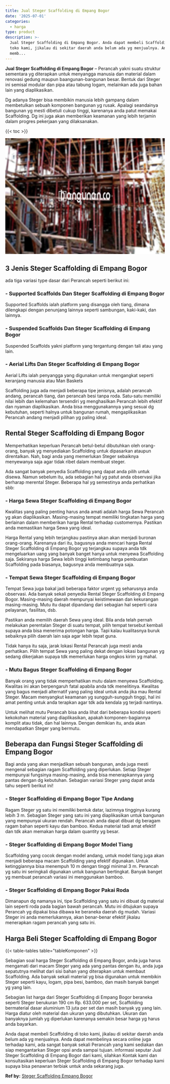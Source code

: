 ```yaml
---
title: Jual Steger Scaffolding di Empang Bogor
date: '2025-07-01'
categories:
  - harga
type: product
description: >-
  Jual Steger Scaffolding di Empang Bogor. Anda dapat membeli Scaffolding di
  toko kami, jikalau di sekitar daerah anda belum ada yg menjualnya. Anda dapat
  memb...
---
```


**Jual Steger Scaffolding di Empang Bogor** – Perancah yakni suatu struktur sementara yg diterapkan untuk menyangga manusia dan material dalam renovasi gedung maupun baangunan-bangunan besar. Bentuk dari Steger ini semisal modular dan pipa atau tabung logam, melainkan ada juga bahan lain yang diaplikasikan.

Dg adanya Steger bisa membikin manusia lebih gampang dalam membetulkan sebuah komponen bangunan yg rusak. Apalagi seandainya bangunan yg mesti dibetuli cukup tinggi, karenanya anda patut memakai Scaffolding. Dg ini juga akan memberikan keamanan yang lebih terjamin dalam progres pekerjaan yang dilaksanakan.

{{< toc >}}

![Jual Steger Scaffolding di Empang Bogor](/images/sewa-scaffolding-steger-10.png)

## 3 Jenis Steger Scaffolding di Empang Bogor

ada tiga variasi type dasar dari Perancah seperti berikut ini:

### \- Supported Scaffolds Dan Steger Scaffolding di Empang Bogor

Supported Scaffolds ialah platform yang disangga oleh tiang, dimana dilengkapi dengan penunjang lainnya seperti sambungan, kaki-kaki, dan lainnya.

### \- Suspended Scaffolds Dan Steger Scaffolding di Empang Bogor

Suspended Scaffolds yakni platform yang tergantung dengan tali atau yang lain.

### \- Aerial Lifts Dan Steger Scaffolding di Empang Bogor

Aerial Lifts ialah penyangga yang digunakan untuk mengangkat seperti keranjang manusia atau Man Baskets

Scaffolding juga ada menjadi beberapa tipe jenisnya, adalah perancah andang, perancah tiang, dan perancah besi tanpa roda. Satu-satu memiliki nilai lebih dan kelemahan tersendiri yg menghasilkan Perancah lebih efektif dan nyaman diaplikasikan. Anda bisa menggunakannya yang sesuai dg kebutuhan, seperti halnya untuk bangunan rumah, mengaplikasikan Perancah andang menjadi pilihan yg paling ideal.

## Rental Steger Scaffolding di Empang Bogor

Memperhatikan keperluan Perancah betul-betul dibutuhkan oleh orang-orang, banyak yg menyediakan Scaffolding untuk dipasarkan ataupun direntalkan. Nah, bagi anda yang memerlukan Steger sebaiknya menyewanya saja agar tidak ribet dalam membuat steger.

Ada sangat banyak penyedia Scaffolding yang dapat anda pilih untuk disewa. Namun sebelum itu, ada sebagian hal yg patut anda observasi jika berharap merental Steger. Beberapa hal yg semestinya anda perhatikan sbb:

### \- Harga Sewa Steger Scaffolding di Empang Bogor

Kwalitas yang paling penting harus anda amati adalah harga Sewa Perancah yg akan diaplikasikan. Masing-masing tempat memiliki tingkatan harga yang berlainan dalam memberikan harga Rental terhadap customernya. Pastikan anda memastikan harga Sewa yang ideal.

Harga Rental yang lebih terjangkau pastinya akan akan menjadi buronan orang-orang. Karenanya dari itu, bagusnya anda mencari harga Rental Steger Scaffolding di Empang Bogor yg terjangkau supaya anda tdk mengeluarkan uang yang banyak banget hanya untuk menyewa Scaffolding saja. Sekiranya harga Sewa lebih tinggi ketimbang harga pembuatan Scaffolding pada biasanya, bagusnya anda membuatnya saja.

### \- Tempat Sewa Steger Scaffolding di Empang Bogor

Tempat Sewa juga bakal jadi beberapa faktor urgent yg seharusnya anda observasi. Ada banyak sekali penyedia Rental Steger Scaffolding di Empang Bogor. Masing-masing daerah mempunyai keistimewaan dan kekurangan masing-masing. Mutu itu dapat dipandang dari sebagian hal seperti cara pelayanan, fasilitas, dsb.

Pastikan anda memilih daerah Sewa yang ideal. Bila anda telah pernah melakukan perentalan Steger di suatu tempat, pilih tempat tersebut kembali supaya anda bisa menerima potongan harga. Tapi kalau kualitasnya buruk sebaiknya pilih daerah lain saja agar lebih tepat guna.

Tidak hanya itu saja, jarak lokasi Rental Perancah juga mesti anda perhatikan. Pilih tempat Sewa yang paling dekat dengan lokasi bangunan yg sedang dikerjakan supaya tdk memerlukan harga ongkos kirim yg mahal.

### \- Mutu Bagus Steger Scaffolding di Empang Bogor

Banyak orang yang tidak memperhatikan mutu dalam menyewa Scaffolding. Kwalitas ini akan berpengaruh fatal apabila anda tdk menelitinya. Kwalitas yang bagus menjadi alternatif yang paling ideal untuk anda jika mau Rental Steger. Macam menyangkut keamanan yg sungguh-sungguh tinggi, hal ini amat penting untuk anda terapkan agar tdk ada kendala yg terjadi nantinya.

Untuk melihat mutu Perancah bisa anda lihat dari beberapa kondisi seperti kekokohan material yang diaplikasikan, apakah komponen-bagiannya komplit atau tidak, dan hal lainnya. Dengan demikian itu, anda akan mendapatkan Steger yang bermutu.

## Beberapa dan Fungsi Steger Scaffolding di Empang Bogor

Bagi anda yang akan menjadikan sebuah bangunan, anda juga mesti mengenal sebagian ragam Scaffolding yang diperlukan. Setiap Steger mempunyai fungsinya masing-masing, anda bisa menerapkannya yang pantas dengan dg kebutuhan. Sebagian variasi Steger yang dapat anda tahu seperti berikut ini!

### \- Steger Scaffolding di Empang Bogor Tipe Andang

Ragam Steger yg satu ini memiliki bentuk datar, lazimnya tingginya kurang lebih 3 m. Sebagian Steger yang satu ini yang diaplikasikan untuk bangunan yang mempunyai ukuran rendah. Perancah anda dapat dibuat dg beragam ragam bahan seperti kayu dan bamboo. Kedua material tadi amat efektif dan tdk akan memakan harga dalam quantity yg besar.

### \- Steger Scaffolding di Empang Bogor Model Tiang

Scaffolding yang cocok dengan model andang, untuk model tiang juga akan menjadi beberapa macam Scaffolding yang efektif digunakan. Untuk ketinggiannya bisa menempuh 10 m dengan tinggi minimal 3 m. Perancah yg satu ini seringkali digunakan untuk bangunan bertingkat. Banyak banget yg membuat perancah variasi ini menggunakan bamboo.

### \- Steger Scaffolding di Empang Bogor Pakai Roda

Dimanapun dg namanya ini, tipe Scaffolding yang satu ini dibuat dg material lain seperti roda pada bagian bawah perancah. Mutu ini ditujukan supaya Perancah yg dipakai bisa dibawa ke beraneka daerah dg mudah. Variasi Steger ini anda memerlukannya, akan benar-benar efektif jikalau menerapkan ragam perancah yang satu ini.

## Harga Beli Steger Scaffolding di Empang Bogor

{{< table-tables table="tableKomponen" >}}

Sebagian soal harga Steger Scaffolding di Empang Bogor, anda juga harus mengamati dari macam Steger yang ada yang pantas dengan itu, anda juga sepatutnya melihat dari sisi bahan yang diterapkan untuk membaut Scaffolding. Ada banyak sekali material yg bisa digunakan untuk membikin Steger seperti kayu, logam, pipa besi, bamboo, dan masih banyak banget yg yang lain.

Sebagian list harga dari Steger Scaffolding di Empang Bogor beraneka seperti Steger berukuran 190 cm Rp. 633.000 per set, Scaffolding bermaterial dasar aluminium 13 juta per set dan masih banyak yg yang lain. Harga diatur oleh material dan ukuran yang dibutuhkan. Ukuran dan banyaknya jumlah yg diperlukan karenanya semakin besar harga yg harus anda bayarkan.

Anda dapat membeli Scaffolding di toko kami, jikalau di sekitar daerah anda belum ada yg menjualnya. Anda dapat membelinya secara online juga terhadap kami, ada sangat banyak sekali Perancah yang kami sediakan dan siap mengantarkan Steger opsi anda sampai tujuan. informasi seputar Jual Steger Scaffolding di Empang Bogor dari kami, silahkan Kontak kami dan konsultasikan keperluan Steger Scaffolding di Empang Bogor terhadap kami supaya bisa penawran terbiak untuk anda sekarang juga.

**Ref by:** [Steger Scaffolding Empang Bogor](https://id.wikipedia.org/wiki/Steger)
